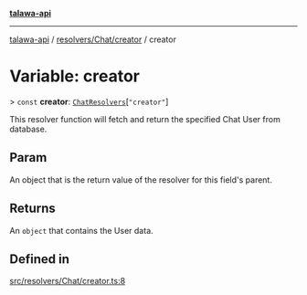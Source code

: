 [**talawa-api**](../../../../README.md)

***

[talawa-api](../../../../modules.md) / [resolvers/Chat/creator](../README.md) / creator

# Variable: creator

\> `const` **creator**: [`ChatResolvers`](../../../../types/generatedGraphQLTypes/type-aliases/ChatResolvers.md)\[`"creator"`\]

This resolver function will fetch and return the specified Chat User from database.

## Param

An object that is the return value of the resolver for this field's parent.

## Returns

An `object` that contains the User data.

## Defined in

[src/resolvers/Chat/creator.ts:8](https://github.com/PalisadoesFoundation/talawa-api/blob/039b0f127fb8caa46d57186ab4b3bb27fe150903/src/resolvers/Chat/creator.ts#L8)
